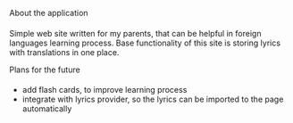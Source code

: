 About the application
####
Simple web site written for my parents, that can be helpful in foreign languages learning process. Base functionality of this site is storing lyrics with translations in one place.

Plans for the future
####
* add flash cards, to improve learning process
* integrate with lyrics provider, so the lyrics can be imported to the page automatically